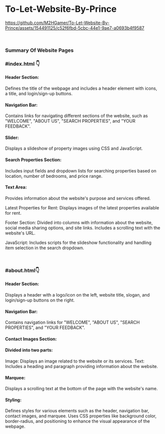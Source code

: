 # To-Let-Website-By-Prince


https://github.com/M2HGamer/To-Let-Website-By-Prince/assets/154491125/c52f6fbd-5cbc-44e1-9ae7-a0693b4f9587



<br>

<h3>Summary Of Website Pages</h3>
<h3>#index.html 👇</h3>
<p><h4>Header Section:</h4> Defines the title of the webpage and includes a header element with icons, a title, and login/sign-up buttons.

<h4>Navigation Bar:</h4> Contains links for navigating different sections of the website, such as "WELCOME", "ABOUT US", "SEARCH PROPERTIES", and "YOUR FEEDBACK".

<h4>Slider:</h4> Displays a slideshow of property images using CSS and JavaScript.

<h4>Search Properties Section:</h4> Includes input fields and dropdown lists for searching properties based on location, number of bedrooms, and price range.

<h4>Text Area:</h4> Provides information about the website's purpose and services offered.

Latest Properties for Rent: Displays images of the latest properties available for rent.

Footer Section: Divided into columns with information about the website, social media sharing options, and site links. Includes a scrolling text with the website's URL.

JavaScript: Includes scripts for the slideshow functionality and handling item selection in the search dropdown.</p>

<br>
<h3>#about.html👇</h3>
<p><h4>Header Section:</h4>

Displays a header with a logo/icon on the left, website title, slogan, and login/sign-up buttons on the right.
<h4>Navigation Bar:</h4>

Contains navigation links for "WELCOME", "ABOUT US", "SEARCH PROPERTIES", and "YOUR FEEDBACK".
<h4>Contact Images Section:</h4>

<h4>Divided into two parts:</h4>
Image: Displays an image related to the website or its services.
Text: Includes a heading and paragraph providing information about the website.
<h4>Marquee:</h4>

Displays a scrolling text at the bottom of the page with the website's name.
<h4>Styling:</h4>

Defines styles for various elements such as the header, navigation bar, contact images, and marquee.
Uses CSS properties like background color, border-radius, and positioning to enhance the visual appearance of the webpage.</p>
